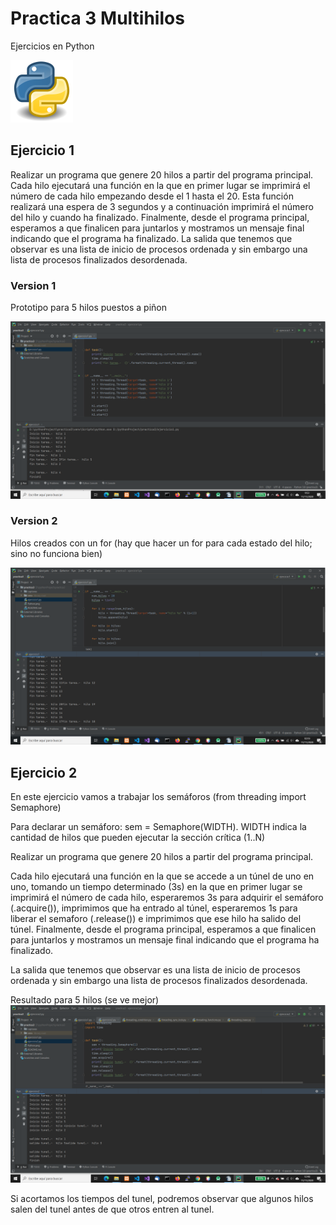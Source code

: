 # Practica 3 Multihilos

Ejercicios en Python

![Screenshot](Python.png)

## Ejercicio 1

Realizar un programa que genere 20 hilos a partir del programa principal.
Cada hilo ejecutará una función en la que en primer lugar se imprimirá el número de cada hilo empezando desde el 1 hasta el 20.
Esta función realizará una espera de 3 segundos y a continuación imprimirá el número del hilo y cuando ha finalizado.
Finalmente, desde el programa principal, esperamos a que finalicen para juntarlos y mostramos un mensaje final indicando que el programa ha finalizado.
La salida que tenemos que observar es una lista de inicio de procesos ordenada y sin embargo una lista de procesos finalizados desordenada.

### Version 1

Prototipo para 5 hilos puestos a piñon

![Screenshot](/capturas/2020-11-11.png)

### Version 2

Hilos creados con un for (hay que hacer un for para cada estado del hilo; sino no funciona bien)

![Screenshot](/capturas/2020-11-11%20(1).png)

## Ejercicio 2

En este ejercicio vamos a trabajar los semáforos (from threading import Semaphore)

Para declarar un semáforo: sem = Semaphore(WIDTH). WIDTH indica la cantidad de hilos que pueden ejecutar la sección crítica (1..N)

Realizar un programa que genere 20 hilos a partir del programa principal.

Cada hilo ejecutará una función en la que se accede a un túnel de uno en uno, tomando un tiempo determinado (3s) en la que en primer lugar se imprimirá el número de cada hilo, esperaremos 3s para adquirir el semáforo (.acquire()), imprimimos que ha entrado al túnel, esperaremos 1s para liberar el semaforo (.release()) e imprimimos que ese hilo ha salido del túnel.
Finalmente, desde el programa principal, esperamos a que finalicen para juntarlos y mostramos un mensaje final indicando que el programa ha finalizado.

La salida que tenemos que observar es una lista de inicio de procesos ordenada y sin embargo una lista de procesos finalizados desordenada.

Resultado para 5 hilos (se ve mejor)
![Screenshot](/capturas/2020-11-11%20(2).png)

Si acortamos los tiempos del tunel, podremos observar que algunos hilos salen del tunel antes de que otros entren al tunel.

